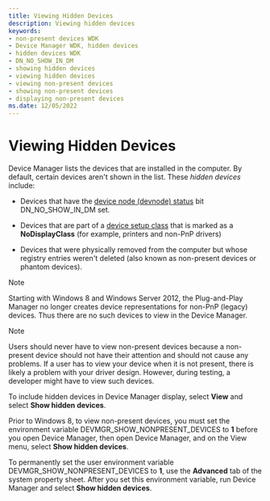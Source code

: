 ```yaml
---
title: Viewing Hidden Devices
description: Viewing hidden devices
keywords:
- non-present devices WDK
- Device Manager WDK, hidden devices
- hidden devices WDK
- DN_NO_SHOW_IN_DM
- showing hidden devices
- viewing hidden devices
- viewing non-present devices
- showing non-present devices
- displaying non-present devices
ms.date: 12/05/2022
---
```


# Viewing Hidden Devices

Device Manager lists the devices that are installed in the computer. By default, certain devices aren't shown in the list. These *hidden devices* include:

- Devices that have the [device node (devnode) status](devpkey-device-devnodestatus.md) bit DN_NO_SHOW_IN_DM set.

- Devices that are part of a [device setup class](overview-of-device-setup-classes.md) that is marked as a **NoDisplayClass** (for example, printers and non-PnP drivers)

- Devices that were physically removed from the computer but whose registry entries weren't deleted (also known as non-present devices or phantom devices).

> [!NOTE]
> Starting with Windows 8 and Windows Server 2012, the Plug-and-Play Manager no longer creates device representations for non-PnP (legacy) devices. Thus there are no such devices to view in the Device Manager.

> [!NOTE]
> Users should never have to view non-present devices because a non-present device should not have their attention and should not cause any problems. If a user has to view your device when it is not present, there is likely a problem with your driver design. However, during testing, a developer might have to view such devices.

To include hidden devices in Device Manager display, select **View** and select **Show hidden devices**.

Prior to Windows 8, to view non-present devices, you must set the environment variable DEVMGR_SHOW_NONPRESENT_DEVICES to **1** before you open Device Manager, then open Device Manager, and on the View menu, select **Show hidden devices**.

To permanently set the user environment variable DEVMGR_SHOW_NONPRESENT_DEVICES to **1**, use the **Advanced** tab of the system property sheet. After you set this environment variable, run Device Manager and select **Show hidden devices**.
